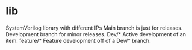 # lib
SystemVerilog library with different IPs
Main branch is just for releases.
Development branch for minor releases.
Dev/* Active development of an item.
feature/* Feature development off of a Dev/* branch.
